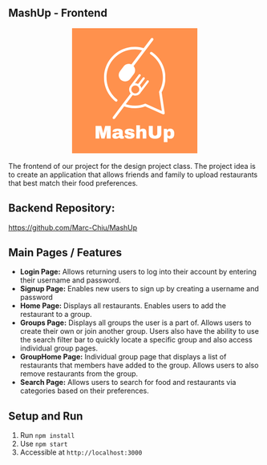 ## MashUp - Frontend
<p align="center">
    <img src="public/images/MashUpLogo_V2.png" width="250">
</p>
The frontend of our project for the design project class. The project idea is to create an application that allows friends and family to upload restaurants that best match their food preferences.

## Backend Repository:
https://github.com/Marc-Chiu/MashUp

## Main Pages / Features
- **Login Page:** Allows returning users to log into their account by entering their username and password.
- **Signup Page:** Enables new users to sign up by creating a username and password
- **Home Page:** Displays all restaurants. Enables users to add the restaurant to a group.
- **Groups Page:** Displays all groups the user is a part of. Allows users to create their own or join another group. Users also have the ability to use the search filter bar to quickly locate a specific group and also access individual group pages.
- **GroupHome Page:** Individual group page that displays a list of restaurants that members have added to the group. Allows users to also remove restaurants from the group. 
- **Search Page:** Allows users to search for food and restaurants via categories based on their preferences. 

## Setup and Run
1. Run `npm install` 
2. Use `npm start`
3. Accessible at  `http://localhost:3000`
